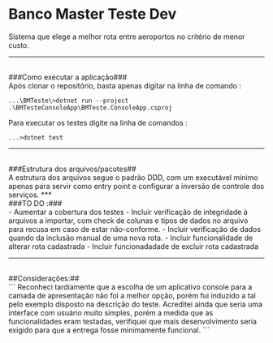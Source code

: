 # Banco Master Teste Dev
Sistema que elege a melhor rota entre aeroportos no critério de menor custo.
***
</br>
###Como executar a aplicação###
</br>
Após clonar o repositório, basta apenas digitar na linha de comando :  

`...\BMTeste\>dotnet run --project .\BMTesteConsoleApp\BMTeste.ConsoleApp.csproj`  

Para executar os testes digite na linha de comandos :</br>

`...>dotnet test`  
***
</br>
###Estrutura dos arquivos/pacotes##</br>
A estrutura dos arquivos segue o padrão DDD, com um executável mínimo apenas para servir como entry point e configurar a inversão de controle dos serviços.
***
</br>
###TO DO :###</br>
- Aumentar a cobertura dos testes 
- Incluir verificação de integridade à arquivos a importar, com check de colunas e tipos de dados no arquivo para recusa em caso de estar não-conforme.
- Incluir verificação de dados quando da inclusão manual de uma nova rota.
- Incluir funcionalidade de alterar rota cadastrada
- Incluir funcionadadade de excluir rota cadastrada

***
</br>
##Considerações:##</br>
```
Reconheci tardiamente que a escolha de um aplicativo console para a camada de apresentação não foi a melhor opção, porém fui induzido a tal pelo exemplo disposto na descrição do teste. Acreditei ainda que seria uma interface com usuário muito simples, porém a medida que as funcionalidades eram testadas, verifiquei que mais desenvolvimento seria exigido para que a entrega fosse minimamente funcional.
```


